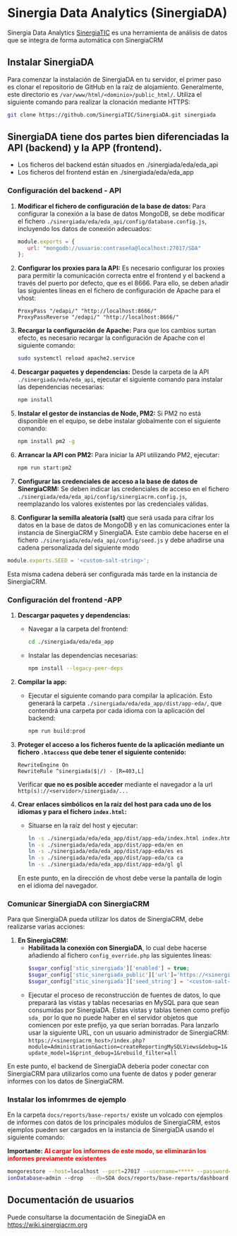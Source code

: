 # Sinergia Data Analytics (SinergiaDA) 

Sinergia Data Analytics [SinergiaTIC](https://sinergiacrm.org/es/sinergia-data-analytics/) es una herramienta de análisis de datos que se integra de forma automática con SinergiaCRM


## Instalar SinergiaDA
Para comenzar la instalación de SinergiaDA en tu servidor, el primer paso es clonar el repositorio de GitHub en la raíz de alojamiento. Generalmente, este directorio es `/var/www/html/<dominio>/public_html/`. Utiliza el siguiente comando para realizar la clonación mediante HTTPS:

```bash
git clone https://github.com/SinergiaTIC/SinergiaDA.git sinergiada
```

## SinergiaDA tiene dos partes bien diferenciadas la API (backend) y la APP (frontend).
- Los ficheros del backend están situados en ./sinergiada/eda/eda_api 
- Los ficheros del frontend están en ./sinergiada/eda/eda_app


### Configuración del backend - API

1. **Modificar el fichero de configuración de la base de datos:** Para configurar la conexión a la base de datos MongoDB, se debe modificar el fichero `./sinergiada/eda/eda_api/config/database.config.js`, incluyendo los datos de conexión adecuados:

   ```javascript
   module.exports = {
      url: "mongodb://usuario:contraseña@localhost:27017/SDA"
   };
   ```

2. **Configurar los proxies para la API:** Es necesario configurar los proxies para permitir la comunicación correcta entre el frontend y el backend a través del puerto por defecto, que es el 8666. Para ello, se deben añadir las siguientes líneas en el fichero de configuración de Apache para el vhost:

   ```
   ProxyPass "/edapi/" "http://localhost:8666/"
   ProxyPassReverse "/edapi/" "http://localhost:8666/"
   ```

3. **Recargar la configuración de Apache:** Para que los cambios surtan efecto, es necesario recargar la configuración de Apache con el siguiente comando:

   ```bash
   sudo systemctl reload apache2.service
   ```

4. **Descargar paquetes y dependencias:** Desde la carpeta de la API `./sinergiada/eda/eda_api`, ejecutar el siguiente comando para instalar las dependencias necesarias:

   ```bash
   npm install
   ```

5. **Instalar el gestor de instancias de Node, PM2:** Si PM2 no está disponible en el equipo, se debe instalar globalmente con el siguiente comando:

   ```bash
   npm install pm2 -g
   ```

6. **Arrancar la API con PM2:** Para iniciar la API utilizando PM2, ejecutar:

   ```bash
   npm run start:pm2
   ```

7. **Configurar las credenciales de acceso a la base de datos de SinergiaCRM:** Se deben indicar las credenciales de acceso en el fichero `./sinergiada/eda/eda_api/config/sinergiacrm.config.js`, reemplazando los valores existentes por las credenciales válidas.

8. **Configurar la semilla aleatoría (salt)** que será usada para cifrar los datos en la base de datos de MongoDB y en las comunicaciones enter la instancia de SinergiaCRM y SinergiaDA. 
Este cambio debe hacerse en el fichero `./sinergiada/eda/eda_api/config/seed.js` y debe añadirse una cadena personalizada del siguiente modo
```javascript
module.exports.SEED = '<custom-salt-string>';
```
Esta misma cadena deberá ser configurada más tarde en la instancia de SinergiaCRM.


### Configuración del frontend -APP

1. **Descargar paquetes y dependencias:**
   - Navegar a la carpeta del frontend:
     ```bash
     cd ./sinergiada/eda/eda_app
     ```
   - Instalar las dependencias necesarias:
     ```bash
     npm install --legacy-peer-deps
     ```

2. **Compilar la app:**
   - Ejecutar el siguiente comando para compilar la aplicación. Esto generará la carpeta `./sinergiada/eda/eda_app/dist/app-eda/`, que contendrá una carpeta por cada idioma con la aplicación del backend:
     ```bash
     npm run build:prod
     ```

3. **Proteger el acceso a los ficheros fuente de la aplicación mediante un fichero `.htaccess` que debe tener el siguiente contenido:**
   ```
   RewriteEngine On
   RewriteRule ^sinergiada($|/) - [R=403,L]
   ```
   Verificar **que no es posible acceder** mediante el navegador a la url `http(s)://<servidor>/sinergiada/...`

4. **Crear enlaces simbólicos en la raíz del host para cada uno de los idiomas y para el fichero `index.html`:**
   - Situarse en la raíz del host y ejecutar:
     ```bash
     ln -s ./sinergiada/eda/eda_app/dist/app-eda/index.html index.html
     ln -s ./sinergiada/eda/eda_app/dist/app-eda/en en
     ln -s ./sinergiada/eda/eda_app/dist/app-eda/es es
     ln -s ./sinergiada/eda/eda_app/dist/app-eda/ca ca
     ln -s ./sinergiada/eda/eda_app/dist/app-eda/gl gl
     ```

   En este punto, en la dirección de vhost debe verse la pantalla de login en el idioma del navegador.

### Comunicar SinergiaDA con SinergiaCRM
Para que SinergiaDA pueda utilizar los datos de SinergiaCRM, debe realizarse varias  acciones:
   1. **En SinergiaCRM:** 
      - **Habilitada la conexión con SinergiaDA**, lo cual debe hacerse añadiendo al fichero `config_override.php` las siguientes líneas:
         ```php
         $sugar_config['stic_sinergiada']['enabled'] = true;
         $sugar_config['stic_sinergiada_public']['url']='https://<sinergiada_host>'
         $sugar_config['stic_sinergiada']['seed_string'] = '<custom-salt-string>';
         ```
      - Ejecutar el proceso de reconstrucción de fuentes de datos, lo que preparará las vistas y tablas necesarias en MySQL para que sean consumidas por SinergiaDA. Estas vistas y tablas tienen como prefijo `sda_` por lo que no puede haber en el servidor objetos que comiencen por este prefijo, ya que serían borradas. Para lanzarlo usar la siguiente URL, con un usuario administrador de SinergiaCRM: 
      `https://<sinergiacrm_host>/index.php?module=Administration&action=createReportingMySQLViews&debug=1&update_model=1&print_debug=1&rebuild_filter=all`

En este punto, el backend de SinergiaDA debería poder conectar con SinergiaCRM para utilizarlos como una fuente de datos y poder generar informes con los datos de SinergiaCRM.

### Instalar los infomrmes de ejemplo
En la carpeta `docs/reports/base-reports/` existe un volcado con ejemplos de informes con datos de los principales módulos de SinergiaCRM, estos ejemplos pueden ser cargados en la instancia de SinergiaDA usando el siguiente comando:

**Importante: <span style="color:red;">Al cargar los informes de este modo, se eliminarán los informes previamente existentes</span>**

```bash
mongorestore --host=localhost --port=27017 --username=***** --password=***** --authenticat
ionDatabase=admin --drop  --db=SDA docs/reports/base-reports/dashboard.bson
```

## Documentación de usuarios
Puede consultarse la documentación de SinegiaDA en https://wiki.sinergiacrm.org





